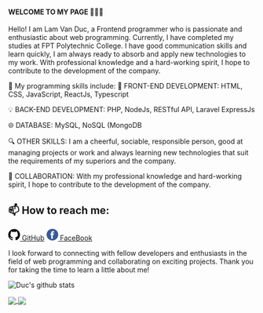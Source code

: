 #### WELCOME TO MY PAGE 👋👋👋
Hello! I am Lam Van Duc, a Frontend programmer who is passionate and enthusiastic about web programming. Currently, I have completed my studies at FPT Polytechnic College. I have good communication skills and learn quickly, I am always ready to absorb and apply new technologies to my work. With professional knowledge and a hard-working spirit, I hope to contribute to the development of the company.

🚀 My programming skills include:
🌟 FRONT-END DEVELOPMENT: HTML, CSS, JavaScript, ReactJs, Typescript

💡 BACK-END DEVELOPMENT: PHP, NodeJs, RESTful API, Laravel
ExpressJs

🌐 DATABASE: MySQL, NoSQL (MongoDB

🔍 OTHER SKILLS: I am a cheerful, sociable, responsible person, good at managing projects or work and always learning new technologies that suit the requirements of my superiors and the company.

🤝 COLLABORATION: With my professional knowledge and hard-working spirit, I hope to contribute to the development of the company.

## 📫 How to reach me: 

[![GitHub](https://github.com/DuckFunny2k/DuckFunny2k/blob/main/github.png) GitHub](https://github.com/DuckFunny2k) [![FaceBook](https://github.com/DuckFunny2k/DuckFunny2k/blob/main/facebook.png) FaceBook](https://www.facebook.com/profile.php?id=100012225582086)

I look forward to connecting with fellow developers and enthusiasts in the field of web programming and collaborating on exciting projects. Thank you for taking the time to learn a little about me!

![Duc's github stats](https://github-readme-stats-git-masterrstaa-rickstaa.vercel.app/api?username=DuckFunny2k&card_width=500&show_icons=true&theme=radical&hide=contribs,prs,issues)

<a href="[https://github.com/anuraghazra/convoychat](https://github.com/DuckFunny2k/Graduation-Project)">
  <img  align="center" src="https://github-readme-stats.vercel.app/api/top-langs?username=DuckFunny2k&layout=compact&langs_count=8&theme=merko&&card_width=500" />
</a>



<!-- ----------------------------------------------start project-------------------------------------------------------------- -->

<a href="https://github.com/DuckFunny2k/Graduation-Project">
   <!-- Change the `github-readme-stats.anuraghazra1.vercel.app` to `github-readme-stats.vercel.app`  -->
  <img height="140px" align="center" src="https://github-readme-stats.vercel.app/api/pin/?username=DuckFunny2k&repo=Graduation-Project&theme=dracula" />
</a>
 
 
